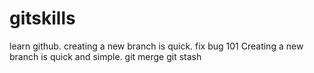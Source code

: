 # gitskills
learn github.
creating a new branch is quick.  fix bug 101
Creating a new branch is quick and simple.
git merge
git stash

